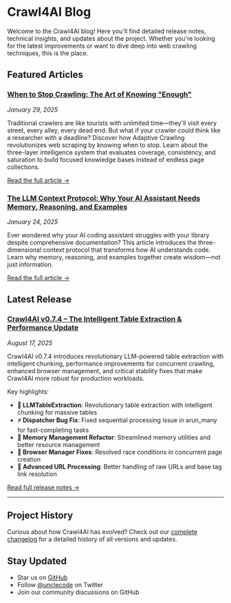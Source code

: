 # Crawl4AI Blog

Welcome to the Crawl4AI blog! Here you'll find detailed release notes, technical insights, and updates about the project. Whether you're looking for the latest improvements or want to dive deep into web crawling techniques, this is the place.

## Featured Articles

### [When to Stop Crawling: The Art of Knowing "Enough"](articles/adaptive-crawling-revolution.md)
*January 29, 2025*

Traditional crawlers are like tourists with unlimited time—they'll visit every street, every alley, every dead end. But what if your crawler could think like a researcher with a deadline? Discover how Adaptive Crawling revolutionizes web scraping by knowing when to stop. Learn about the three-layer intelligence system that evaluates coverage, consistency, and saturation to build focused knowledge bases instead of endless page collections.

[Read the full article →](articles/adaptive-crawling-revolution.md)

### [The LLM Context Protocol: Why Your AI Assistant Needs Memory, Reasoning, and Examples](articles/llm-context-revolution.md)
*January 24, 2025*

Ever wondered why your AI coding assistant struggles with your library despite comprehensive documentation? This article introduces the three-dimensional context protocol that transforms how AI understands code. Learn why memory, reasoning, and examples together create wisdom—not just information.

[Read the full article →](articles/llm-context-revolution.md)

## Latest Release

### [Crawl4AI v0.7.4 – The Intelligent Table Extraction & Performance Update](../blog/release-v0.7.4.md)
*August 17, 2025*

Crawl4AI v0.7.4 introduces revolutionary LLM-powered table extraction with intelligent chunking, performance improvements for concurrent crawling, enhanced browser management, and critical stability fixes that make Crawl4AI more robust for production workloads.

Key highlights:
- **🚀 LLMTableExtraction**: Revolutionary table extraction with intelligent chunking for massive tables
- **⚡ Dispatcher Bug Fix**: Fixed sequential processing issue in arun_many for fast-completing tasks
- **🧹 Memory Management Refactor**: Streamlined memory utilities and better resource management
- **🔧 Browser Manager Fixes**: Resolved race conditions in concurrent page creation
- **🔗 Advanced URL Processing**: Better handling of raw URLs and base tag link resolution

[Read full release notes →](../blog/release-v0.7.4.md)

---

## Project History

Curious about how Crawl4AI has evolved? Check out our [complete changelog](https://github.com/unclecode/cr4wlr/blob/main/CHANGELOG.md) for a detailed history of all versions and updates.

## Stay Updated

- Star us on [GitHub](https://github.com/unclecode/cr4wlr)
- Follow [@unclecode](https://twitter.com/unclecode) on Twitter
- Join our community discussions on GitHub